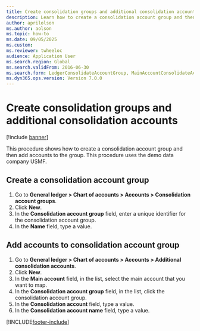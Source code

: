 ```yaml
--- 
title: Create consolidation groups and additional consolidation accounts
description: Learn how to create a consolidation account group and then add accounts to the group with an outline of adding accounts to consolidation account groups. 
author: aprilolson
ms.author: aolson
ms.topic: how-to
ms.date: 09/05/2025
ms.custom:
ms.reviewer: twheeloc   
audience: Application User   
ms.search.region: Global
ms.search.validFrom: 2016-06-30
ms.search.form: LedgerConsolidateAccountGroup, MainAccountConsolidateAccount
ms.dyn365.ops.version: Version 7.0.0 
---
```


# Create consolidation groups and additional consolidation accounts

[!include [banner](../../includes/banner.md)]

This procedure shows how to create a consolidation account group and then add accounts to the group. This procedure uses the demo data company USMF.

## Create a consolidation account group
1. Go to **General ledger > Chart of accounts > Accounts > Consolidation account groups**.
2. Click **New**.
3. In the **Consolidation account group** field, enter a unique identifier for the consolidation account group.
4. In the **Name** field, type a value.

## Add accounts to consolidation account group
1. Go to **General ledger > Chart of accounts > Accounts > Additional consolidation accounts**.
2. Click **New**.
3. In the **Main account** field, in the list, select the main account that you want to map.
4. In the **Consolidation account group** field, in the list, click the consolidation account group.
5. In the **Consolidation account** field, type a value.
6. In the **Consolidation account name** field, type a value.



[!INCLUDE[footer-include](../../../includes/footer-banner.md)]
